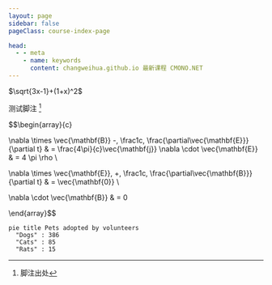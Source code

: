 ```yaml
---
layout: page
sidebar: false
pageClass: course-index-page

head:
  - - meta
    - name: keywords
      content: changweihua.github.io 最新课程 CMONO.NET
---
```


$\sqrt{3x-1}+(1+x)^2$

测试脚注 [^1]

[^1]: 脚注出处

$$\begin{array}{c}

\nabla \times \vec{\mathbf{B}} -\, \frac1c\, \frac{\partial\vec{\mathbf{E}}}{\partial t} &
= \frac{4\pi}{c}\vec{\mathbf{j}}    \nabla \cdot \vec{\mathbf{E}} & = 4 \pi \rho \\

\nabla \times \vec{\mathbf{E}}\, +\, \frac1c\, \frac{\partial\vec{\mathbf{B}}}{\partial t} & = \vec{\mathbf{0}} \\

\nabla \cdot \vec{\mathbf{B}} & = 0

\end{array}$$

```mermaid
pie title Pets adopted by volunteers
  "Dogs" : 386
  "Cats" : 85
  "Rats" : 15
```

<OnBoard />

<script lang="ts" setup>
import OnBoard from "../.vitepress/components/OnBoard.vue"
</script>
